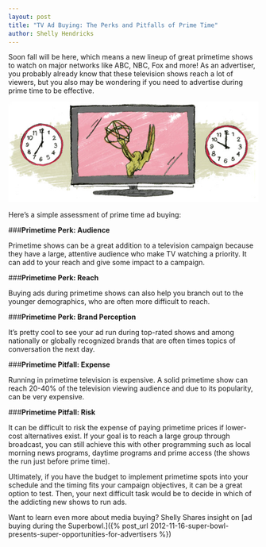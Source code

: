 ```yaml
---
layout: post
title: "TV Ad Buying: The Perks and Pitfalls of Prime Time"
author: Shelly Hendricks
---
```




Soon fall will be here, which means a new lineup of great primetime shows to watch on major networks like ABC, NBC, Fox and more! As an advertiser, you probably already know that these television shows reach a lot of viewers, but you also may be wondering if you need to advertise during prime time to be effective.

![TV Ad Buying Primetime Television](/img/image001.jpg)

Here’s a simple assessment of prime time ad buying:

###**Primetime Perk: Audience**

Primetime shows can be a great addition to a television campaign because they have a large, attentive audience who make TV watching a priority. It can add to your reach and give some impact to a campaign.

###**Primetime Perk: Reach**

Buying ads during primetime shows can also help you branch out to the younger demographics, who are often more difficult to reach.

###**Primetime Perk: Brand Perception**

It’s pretty cool to see your ad run during top-rated shows and among nationally or globally recognized brands that are often times topics of conversation the next day.

###**Primetime Pitfall: Expense**

Running in primetime television is expensive. A solid primetime show can reach 20-40% of the television viewing audience and due to its popularity, can be very expensive.

###**Primetime Pitfall: Risk**

It can be difficult to risk the expense of paying primetime prices if lower-cost alternatives exist. If your goal is to reach a large group through broadcast, you can still achieve this with other programming such as local morning news programs, daytime programs and prime access (the shows the run just before prime time).

Ultimately, if you have the budget to implement primetime spots into your schedule and the timing fits your campaign objectives, it can be a great option to test. Then, your next difficult task would be to decide in which of the addicting new shows to run ads.

Want to learn even more about media buying? Shelly Shares insight on [ad buying during the Superbowl.]({% post_url 2012-11-16-super-bowl-presents-super-opportunities-for-advertisers %})
